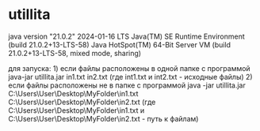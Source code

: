 # utillita
java version "21.0.2" 2024-01-16 LTS
Java(TM) SE Runtime Environment (build 21.0.2+13-LTS-58)
Java HotSpot(TM) 64-Bit Server VM (build 21.0.2+13-LTS-58, mixed mode, sharing)

для запуска: 1) если файлы расположены в одной папке с программой java-jar utillita.jar in1.txt in2.txt (где int1.txt и  int2.txt - исходные файлы)
             2) если файлы расположены не в папке с программой java -jar utillita.jar C:\Users\User\Desktop\MyFolder\in1.txt C:\Users\User\Desktop\MyFolder\in2.txt (где C:\Users\User\Desktop\MyFolder\in1.txt и C:\Users\User\Desktop\MyFolder\in2.txt - путь к файлам)
